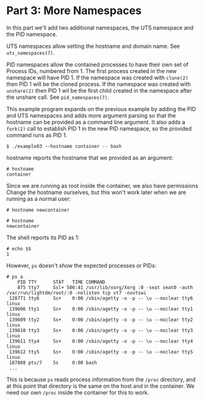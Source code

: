 # Part 3: More Namespaces

In this part we'll add two additional namespaces, the UTS namespace and the PID
namespace.

UTS namespaces allow setting the hostname and domain name. See
`uts_namespaces(7)`.

PID namespaces allow the contained processes to have their own set of Process
IDs, numbered from 1. The first process created in the new namespace will have
PID 1. If the namespace was created with `clone(2)` then PID 1 will be the
cloned process. If the namespace was created with `unshare(2)` then PID 1 wil be
the first child created in the namespace after the unshare call. See
`pid_namespaces(7)`.

This example program expands on the previous example by adding the PID and UTS
namespaces and adds more argument parsing so that the hostname can be provided
as a command line argument. It also adds a `fork(2)` call to establish PID 1 in
the new PID namespace, so the provided command runs as PID 1.

    $ ./example03 --hostname container -- bash

hostname reports the hostname that we provided as an argument:

    # hostname
    container

Since we are running as root inside the container, we also have permissions
Change the hostname ourselves, but this won't work later when we are running as
a normal user:

    # hostname newcontainer

    # hostname
    newcontainer

The shell reports its PID as 1:

    # echo $$
    1

However, `ps` doesn't show the expected processes or PIDs:

    # ps a
        PID TTY      STAT   TIME COMMAND
        875 tty7     Ssl+ 500:41 /usr/lib/xorg/Xorg :0 -seat seat0 -auth /var/run/lightdm/root/:0 -nolisten tcp vt7 -novtswi
     128771 tty6     Ss+    0:00 /sbin/agetty -o -p -- \u --noclear tty6 linux
     139606 tty1     Ss+    0:00 /sbin/agetty -o -p -- \u --noclear tty1 linux
     139609 tty2     Ss+    0:00 /sbin/agetty -o -p -- \u --noclear tty2 linux
     139610 tty3     Ss+    0:00 /sbin/agetty -o -p -- \u --noclear tty3 linux
     139611 tty4     Ss+    0:00 /sbin/agetty -o -p -- \u --noclear tty4 linux
     139612 tty5     Ss+    0:00 /sbin/agetty -o -p -- \u --noclear tty5 linux
     187808 pts/7    Ss     0:00 bash
     ...

This is because `ps` reads process information from the `/proc` directory, and
at this point that directory is the same on the host and in the container. We
need our own `/proc` inside the container for this to work.
